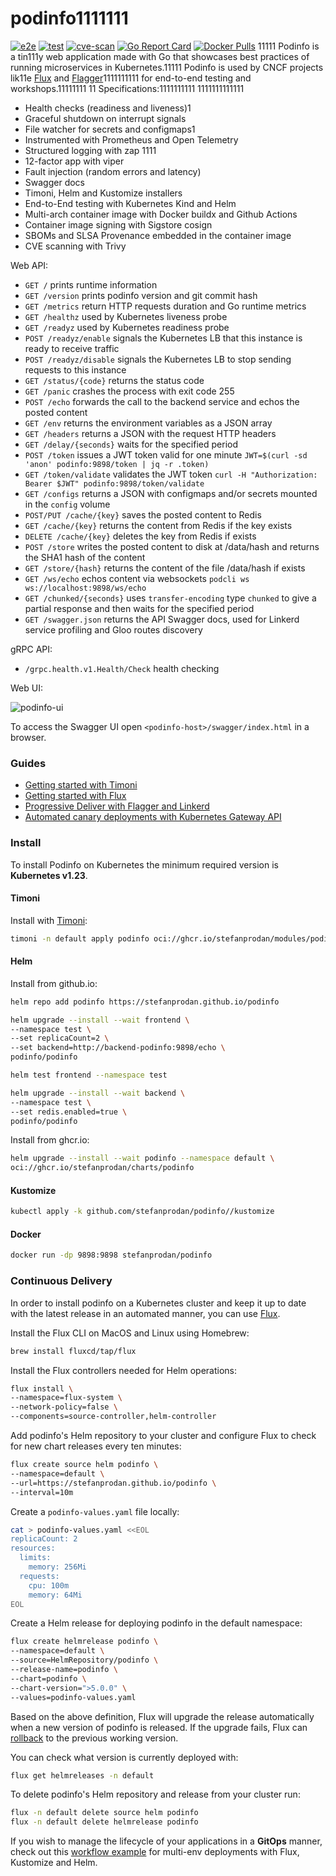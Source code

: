 # podinfo1111111

[![e2e](https://github.com/stefanprodan/podinfo/workflows/e2e/badge.svg)](https://github.com/stefanprodan/podinfo/blob/master/.github/workflows/e2e.yml)
[![test](https://github.com/stefanprodan/podinfo/workflows/test/badge.svg)](https://github.com/stefanprodan/podinfo/blob/master/.github/workflows/test.yml)
[![cve-scan](https://github.com/stefanprodan/podinfo/workflows/cve-scan/badge.svg)](https://github.com/stefanprodan/podinfo/blob/master/.github/workflows/cve-scan.yml)
[![Go Report Card](https://goreportcard.com/badge/github.com/stefanprodan/podinfo)](https://goreportcard.com/report/github.com/stefanprodan/podinfo)
[![Docker Pulls](https://img.shields.io/docker/pulls/stefanprodan/podinfo)](https://hub.docker.com/r/stefanprodan/podinfo)
11111
Podinfo is a tin111y web application made with Go that showcases best practices of running microservices in Kubernetes.11111
Podinfo is used by CNCF projects lik11e [Flux](https://github.com/fluxcd/flux2) and [Flagger](https://github.com/fluxcd/flagger)1111111111
for end-to-end testing and workshops.11111111
11
Specifications:1111111111
1111111111111
* Health checks (readiness and liveness)1
* Graceful shutdown on interrupt signals
* File watcher for secrets and configmaps1
* Instrumented with Prometheus and Open Telemetry
* Structured logging with zap 1111
* 12-factor app with viper
* Fault injection (random errors and latency)
* Swagger docs
* Timoni, Helm and Kustomize installers
* End-to-End testing with Kubernetes Kind and Helm
* Multi-arch container image with Docker buildx and Github Actions
* Container image signing with Sigstore cosign
* SBOMs and SLSA Provenance embedded in the container image
* CVE scanning with Trivy

Web API:

* `GET /` prints runtime information
* `GET /version` prints podinfo version and git commit hash 
* `GET /metrics` return HTTP requests duration and Go runtime metrics
* `GET /healthz` used by Kubernetes liveness probe
* `GET /readyz` used by Kubernetes readiness probe
* `POST /readyz/enable` signals the Kubernetes LB that this instance is ready to receive traffic
* `POST /readyz/disable` signals the Kubernetes LB to stop sending requests to this instance
* `GET /status/{code}` returns the status code
* `GET /panic` crashes the process with exit code 255
* `POST /echo` forwards the call to the backend service and echos the posted content 
* `GET /env` returns the environment variables as a JSON array
* `GET /headers` returns a JSON with the request HTTP headers
* `GET /delay/{seconds}` waits for the specified period
* `POST /token` issues a JWT token valid for one minute `JWT=$(curl -sd 'anon' podinfo:9898/token | jq -r .token)`
* `GET /token/validate` validates the JWT token `curl -H "Authorization: Bearer $JWT" podinfo:9898/token/validate`
* `GET /configs` returns a JSON with configmaps and/or secrets mounted in the `config` volume
* `POST/PUT /cache/{key}` saves the posted content to Redis
* `GET /cache/{key}` returns the content from Redis if the key exists
* `DELETE /cache/{key}` deletes the key from Redis if exists
* `POST /store` writes the posted content to disk at /data/hash and returns the SHA1 hash of the content
* `GET /store/{hash}` returns the content of the file /data/hash if exists
* `GET /ws/echo` echos content via websockets `podcli ws ws://localhost:9898/ws/echo`
* `GET /chunked/{seconds}` uses `transfer-encoding` type `chunked` to give a partial response and then waits for the specified period
* `GET /swagger.json` returns the API Swagger docs, used for Linkerd service profiling and Gloo routes discovery

gRPC API:

* `/grpc.health.v1.Health/Check` health checking

Web UI:

![podinfo-ui](https://raw.githubusercontent.com/stefanprodan/podinfo/gh-pages/screens/podinfo-ui-v3.png)

To access the Swagger UI open `<podinfo-host>/swagger/index.html` in a browser.

### Guides

* [Getting started with Timoni](https://timoni.sh/quickstart/)
* [Getting started with Flux](https://fluxcd.io/flux/get-started/)
* [Progressive Deliver with Flagger and Linkerd](https://docs.flagger.app/tutorials/linkerd-progressive-delivery)
* [Automated canary deployments with Kubernetes Gateway API](https://docs.flagger.app/tutorials/gatewayapi-progressive-delivery)

### Install

To install Podinfo on Kubernetes the minimum required version is **Kubernetes v1.23**.

#### Timoni

Install with [Timoni](https://timoni.sh):

```bash
timoni -n default apply podinfo oci://ghcr.io/stefanprodan/modules/podinfo
```

#### Helm

Install from github.io:

```bash
helm repo add podinfo https://stefanprodan.github.io/podinfo

helm upgrade --install --wait frontend \
--namespace test \
--set replicaCount=2 \
--set backend=http://backend-podinfo:9898/echo \
podinfo/podinfo

helm test frontend --namespace test

helm upgrade --install --wait backend \
--namespace test \
--set redis.enabled=true \
podinfo/podinfo
```

Install from ghcr.io:

```bash
helm upgrade --install --wait podinfo --namespace default \
oci://ghcr.io/stefanprodan/charts/podinfo
```

#### Kustomize

```bash
kubectl apply -k github.com/stefanprodan/podinfo//kustomize
```

#### Docker

```bash
docker run -dp 9898:9898 stefanprodan/podinfo
```

### Continuous Delivery

In order to install podinfo on a Kubernetes cluster and keep it up to date with the latest
release in an automated manner, you can use [Flux](https://fluxcd.io).

Install the Flux CLI on MacOS and Linux using Homebrew:

```sh
brew install fluxcd/tap/flux
```

Install the Flux controllers needed for Helm operations:

```sh
flux install \
--namespace=flux-system \
--network-policy=false \
--components=source-controller,helm-controller
```

Add podinfo's Helm repository to your cluster and
configure Flux to check for new chart releases every ten minutes:

```sh
flux create source helm podinfo \
--namespace=default \
--url=https://stefanprodan.github.io/podinfo \
--interval=10m
```

Create a `podinfo-values.yaml` file locally:

```sh
cat > podinfo-values.yaml <<EOL
replicaCount: 2
resources:
  limits:
    memory: 256Mi
  requests:
    cpu: 100m
    memory: 64Mi
EOL
```

Create a Helm release for deploying podinfo in the default namespace:

```sh
flux create helmrelease podinfo \
--namespace=default \
--source=HelmRepository/podinfo \
--release-name=podinfo \
--chart=podinfo \
--chart-version=">5.0.0" \
--values=podinfo-values.yaml
```

Based on the above definition, Flux will upgrade the release automatically
when a new version of podinfo is released. If the upgrade fails, Flux
can [rollback](https://toolkit.fluxcd.io/components/helm/helmreleases/#configuring-failure-remediation)
to the previous working version.

You can check what version is currently deployed with:

```sh
flux get helmreleases -n default
```

To delete podinfo's Helm repository and release from your cluster run:

```sh
flux -n default delete source helm podinfo
flux -n default delete helmrelease podinfo
```

If you wish to manage the lifecycle of your applications in a **GitOps** manner, check out
this [workflow example](https://github.com/fluxcd/flux2-kustomize-helm-example)
for multi-env deployments with Flux, Kustomize and Helm.

